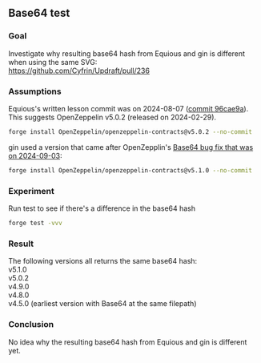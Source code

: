 ## Base64 test

### Goal
Investigate why resulting base64 hash from Equious and gin is different when using the same SVG:  
https://github.com/Cyfrin/Updraft/pull/236

### Assumptions
Equious's written lesson commit was on 2024-08-07 ([commit 96cae9a](https://github.com/Cyfrin/Updraft/commits/main/courses/advanced-foundry/2-how-to-create-an-NFT-collection/15-svg-deploy)).  
This suggests OpenZeppelin v5.0.2 (released on 2024-02-29).

```bash
forge install OpenZeppelin/openzeppelin-contracts@v5.0.2 --no-commit
```

gin used a version that came after OpenZepplin's [Base64 bug fix that was on 2024-09-03](https://github.com/OpenZeppelin/openzeppelin-contracts/pull/5176/files):  

```bash
forge install OpenZeppelin/openzeppelin-contracts@v5.1.0 --no-commit
```

### Experiment
Run test to see if there's a difference in the base64 hash
```bash
forge test -vvv
```

### Result
The following versions all returns the same base64 hash:  
v5.1.0  
v5.0.2  
v4.9.0  
v4.8.0  
v4.5.0 (earliest version with Base64 at the same filepath)

### Conclusion
No idea why the resulting base64 hash from Equious and gin is different yet.
